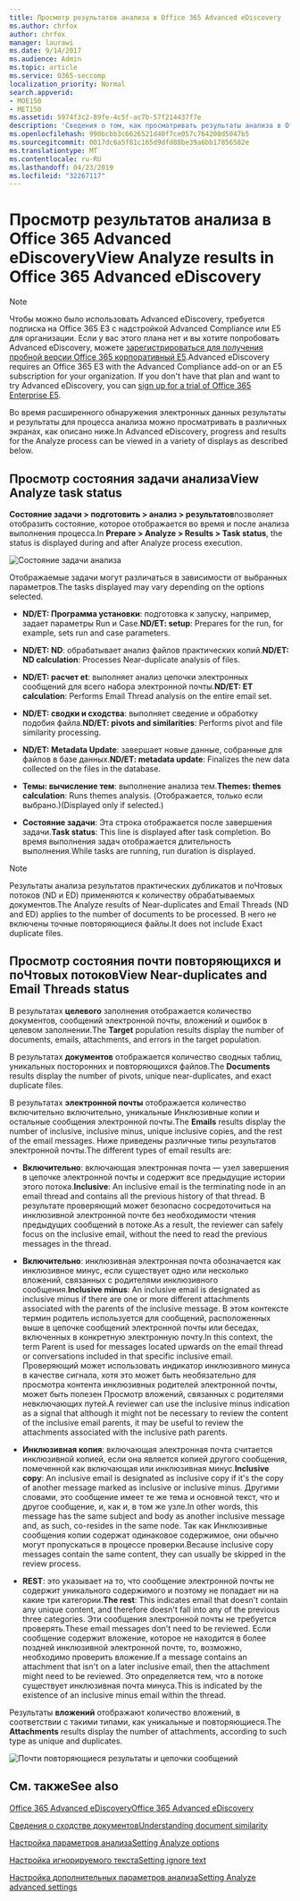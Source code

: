```yaml
---
title: Просмотр результатов анализа в Office 365 Advanced eDiscovery
ms.author: chrfox
author: chrfox
manager: laurawi
ms.date: 9/14/2017
ms.audience: Admin
ms.topic: article
ms.service: O365-seccomp
localization_priority: Normal
search.appverid:
- MOE150
- MET150
ms.assetid: 5974f3c2-89fe-4c5f-ac7b-57f214437f7e
description: 'Сведения о том, как просматривать результаты анализа в Office 365 Advanced eDiscovery, включая определения отображаемых параметров задачи.  '
ms.openlocfilehash: 990bcbb3c6626521d40f7ce057c764200d5047b5
ms.sourcegitcommit: 0017dc6a5f81c165d9dfd88be39a6bb17856582e
ms.translationtype: MT
ms.contentlocale: ru-RU
ms.lasthandoff: 04/23/2019
ms.locfileid: "32267117"
---
```

# <a name="view-analyze-results-in-office-365-advanced-ediscovery"></a><span data-ttu-id="adcb6-103">Просмотр результатов анализа в Office 365 Advanced eDiscovery</span><span class="sxs-lookup"><span data-stu-id="adcb6-103">View Analyze results in Office 365 Advanced eDiscovery</span></span>

> [!NOTE]
> <span data-ttu-id="adcb6-p101">Чтобы можно было использовать Advanced eDiscovery, требуется подписка на Office 365 E3 с надстройкой Advanced Compliance или E5 для организации. Если у вас этого плана нет и вы хотите попробовать Advanced eDiscovery, можете [зарегистрироваться для получения пробной версии Office 365 корпоративный E5](https://go.microsoft.com/fwlink/p/?LinkID=698279).</span><span class="sxs-lookup"><span data-stu-id="adcb6-p101">Advanced eDiscovery requires an Office 365 E3 with the Advanced Compliance add-on or an E5 subscription for your organization. If you don't have that plan and want to try Advanced eDiscovery, you can [sign up for a trial of Office 365 Enterprise E5](https://go.microsoft.com/fwlink/p/?LinkID=698279).</span></span> 
  
<span data-ttu-id="adcb6-106">Во время расширенного обнаружения электронных данных результаты и результаты для процесса анализа можно просматривать в различных экранах, как описано ниже.</span><span class="sxs-lookup"><span data-stu-id="adcb6-106">In Advanced eDiscovery, progress and results for the Analyze process can be viewed in a variety of displays as described below.</span></span>
  
## <a name="view-analyze-task-status"></a><span data-ttu-id="adcb6-107">Просмотр состояния задачи анализа</span><span class="sxs-lookup"><span data-stu-id="adcb6-107">View Analyze task status</span></span>

<span data-ttu-id="adcb6-108">**Состояние задачи \> подготовить \> анализ \> результатов**позволяет отобразить состояние, которое отображается во время и после анализа выполнения процесса.</span><span class="sxs-lookup"><span data-stu-id="adcb6-108">In **Prepare \> Analyze \> Results \> Task status**, the status is displayed during and after Analyze process execution.</span></span> 
  
![Состояние задачи анализа](media/d0372978-ce08-4f4e-a1fc-aa918ae44364.png)
  
<span data-ttu-id="adcb6-110">Отображаемые задачи могут различаться в зависимости от выбранных параметров.</span><span class="sxs-lookup"><span data-stu-id="adcb6-110">The tasks displayed may vary depending on the options selected.</span></span> 
  
- <span data-ttu-id="adcb6-111">**ND/ET: Программа установки**: подготовка к запуску, например, задает параметры Run и Case.</span><span class="sxs-lookup"><span data-stu-id="adcb6-111">**ND/ET: setup**: Prepares for the run, for example, sets run and case parameters.</span></span>
    
- <span data-ttu-id="adcb6-112">**ND/ET: ND**: обрабатывает анализ файлов практических копий.</span><span class="sxs-lookup"><span data-stu-id="adcb6-112">**ND/ET: ND calculation**: Processes Near-duplicate analysis of files.</span></span>
    
- <span data-ttu-id="adcb6-113">**ND/ET: расчет et**: выполняет анализ цепочки электронных сообщений для всего набора электронной почты.</span><span class="sxs-lookup"><span data-stu-id="adcb6-113">**ND/ET: ET calculation**: Performs Email Thread analysis on the entire email set.</span></span>
    
- <span data-ttu-id="adcb6-114">**ND/ET: сводки и сходства**: выполняет сведение и обработку подобия файла.</span><span class="sxs-lookup"><span data-stu-id="adcb6-114">**ND/ET: pivots and similarities**: Performs pivot and file similarity processing.</span></span>
    
- <span data-ttu-id="adcb6-115">**ND/ET: Metadata Update**: завершает новые данные, собранные для файлов в базе данных.</span><span class="sxs-lookup"><span data-stu-id="adcb6-115">**ND/ET: metadata update**: Finalizes the new data collected on the files in the database.</span></span>
    
- <span data-ttu-id="adcb6-116">**Темы: вычисление тем**: выполнение анализа тем.</span><span class="sxs-lookup"><span data-stu-id="adcb6-116">**Themes: themes calculation**: Runs themes analysis.</span></span> <span data-ttu-id="adcb6-117">(Отображается, только если выбрано.)</span><span class="sxs-lookup"><span data-stu-id="adcb6-117">(Displayed only if selected.)</span></span>
    
- <span data-ttu-id="adcb6-118">**Состояние задачи**: Эта строка отображается после завершения задачи.</span><span class="sxs-lookup"><span data-stu-id="adcb6-118">**Task status**: This line is displayed after task completion.</span></span> <span data-ttu-id="adcb6-119">Во время выполнения задач отображается длительность выполнения.</span><span class="sxs-lookup"><span data-stu-id="adcb6-119">While tasks are running, run duration is displayed.</span></span>
    
> [!NOTE]
> <span data-ttu-id="adcb6-120">Результаты анализа результатов практических дубликатов и поЧтовых потоков (ND и ED) применяются к количеству обрабатываемых документов.</span><span class="sxs-lookup"><span data-stu-id="adcb6-120">The Analyze results of Near-duplicates and Email Threads (ND and ED) applies to the number of documents to be processed.</span></span> <span data-ttu-id="adcb6-121">В него не включены точные повторяющиеся файлы.</span><span class="sxs-lookup"><span data-stu-id="adcb6-121">It does not include Exact duplicate files.</span></span> 
  
## <a name="view-near-duplicates-and-email-threads-status"></a><span data-ttu-id="adcb6-122">Просмотр состояния почти повторяющихся и поЧтовых потоков</span><span class="sxs-lookup"><span data-stu-id="adcb6-122">View Near-duplicates and Email Threads status</span></span>

<span data-ttu-id="adcb6-123">В результатах **целевого** заполнения отображается количество документов, сообщений электронной почты, вложений и ошибок в целевом заполнении.</span><span class="sxs-lookup"><span data-stu-id="adcb6-123">The **Target** population results display the number of documents, emails, attachments, and errors in the target population.</span></span> 
  
<span data-ttu-id="adcb6-124">В результатах **документов** отображается количество сводных таблиц, уникальных посторонних и повторяющихся файлов.</span><span class="sxs-lookup"><span data-stu-id="adcb6-124">The **Documents** results display the number of pivots, unique near-duplicates, and exact duplicate files.</span></span> 
  
<span data-ttu-id="adcb6-125">В результатах **электронной почты** отображается количество включительно включительно, уникальные Инклюзивные копии и остальные сообщения электронной почты.</span><span class="sxs-lookup"><span data-stu-id="adcb6-125">The **Emails** results display the number of inclusive, inclusive minus, unique inclusive copies, and the rest of the email messages.</span></span> <span data-ttu-id="adcb6-126">Ниже приведены различные типы результатов электронной почты.</span><span class="sxs-lookup"><span data-stu-id="adcb6-126">The different types of email results are:</span></span> 
  
- <span data-ttu-id="adcb6-127">**Включительно**: включающая электронная почта — узел завершения в цепочке электронной почты и содержит все предыдущие истории этого потока.</span><span class="sxs-lookup"><span data-stu-id="adcb6-127">**Inclusive**: An inclusive email is the terminating node in an email thread and contains all the previous history of that thread.</span></span> <span data-ttu-id="adcb6-128">В результате проверяющий может безопасно сосредоточиться на инклюзивной электронной почте без необходимости чтения предыдущих сообщений в потоке.</span><span class="sxs-lookup"><span data-stu-id="adcb6-128">As a result, the reviewer can safely focus on the inclusive email, without the need to read the previous messages in the thread.</span></span> 
    
- <span data-ttu-id="adcb6-129">**Включительно**: инклюзивная электронная почта обозначается как инклюзивное минус, если существует одно или несколько вложений, связанных с родителями инклюзивного сообщения.</span><span class="sxs-lookup"><span data-stu-id="adcb6-129">**Inclusive minus**: An inclusive email is designated as inclusive minus if there are one or more different attachments associated with the parents of the inclusive message.</span></span> <span data-ttu-id="adcb6-130">В этом контексте термин родитель используется для сообщений, расположенных выше в цепочке сообщений электронной почты или беседах, включенных в конкретную электронную почту.</span><span class="sxs-lookup"><span data-stu-id="adcb6-130">In this context, the term Parent is used for messages located upwards on the email thread or conversations included in that specific inclusive email.</span></span> <span data-ttu-id="adcb6-131">Проверяющий может использовать индикатор инклюзивного минуса в качестве сигнала, хотя это может быть необязательно для просмотра контента инклюзивных родителей электронной почты, может быть полезен Просмотр вложений, связанных с родителями невключающих путей.</span><span class="sxs-lookup"><span data-stu-id="adcb6-131">A reviewer can use the inclusive minus indication as a signal that although it might not be necessary to review the content of the inclusive email parents, it may be useful to review the attachments associated with the inclusive path parents.</span></span> 
    
- <span data-ttu-id="adcb6-132">**Инклюзивная копия**: включающая электронная почта считается инклюзивной копией, если она является копией другого сообщения, помеченной как включающая или инклюзивная минус.</span><span class="sxs-lookup"><span data-stu-id="adcb6-132">**Inclusive copy**: An inclusive email is designated as inclusive copy if it's the copy of another message marked as inclusive or inclusive minus.</span></span> <span data-ttu-id="adcb6-133">Другими словами, это сообщение имеет те же тема и основной текст, что и другое сообщение, и, как и, в том же узле.</span><span class="sxs-lookup"><span data-stu-id="adcb6-133">In other words, this message has the same subject and body as another inclusive message and, as such, co-resides in the same node.</span></span> <span data-ttu-id="adcb6-134">Так как Инклюзивные сообщения копии содержат одинаковое содержимое, они обычно могут пропускаться в процессе проверки.</span><span class="sxs-lookup"><span data-stu-id="adcb6-134">Because inclusive copy messages contain the same content, they can usually be skipped in the review process.</span></span> 
    
- <span data-ttu-id="adcb6-135">**REST**: это указывает на то, что сообщение электронной почты не содержит уникального содержимого и поэтому не попадает ни на какие три категории.</span><span class="sxs-lookup"><span data-stu-id="adcb6-135">**The rest**: This indicates email that doesn't contain any unique content, and therefore doesn't fall into any of the previous three categories.</span></span> <span data-ttu-id="adcb6-136">Эти сообщения электронной почты не требуется проверять.</span><span class="sxs-lookup"><span data-stu-id="adcb6-136">These email messages don't need to be reviewed.</span></span> <span data-ttu-id="adcb6-137">Если сообщение содержит вложение, которое не находится в более поздней инклюзивной электронной почте, то, возможно, необходимо проверить вложение.</span><span class="sxs-lookup"><span data-stu-id="adcb6-137">If a message contains an attachment that isn't on a later inclusive email, then the attachment might need to be reviewed.</span></span> <span data-ttu-id="adcb6-138">Это определяется тем, что в потоке существует инклюзивная почта минуса.</span><span class="sxs-lookup"><span data-stu-id="adcb6-138">This is indicated by the existence of an inclusive minus email within the thread.</span></span>
    
<span data-ttu-id="adcb6-139">Результаты **вложений** отображают количество вложений, в соответствии с такими типами, как уникальные и повторяющиеся.</span><span class="sxs-lookup"><span data-stu-id="adcb6-139">The **Attachments** results display the number of attachments, according to such type as unique and duplicates.</span></span> 
  
![Почти повторяющиеся результаты и цепочки сообщений](media/54491303-0ee3-4739-b42e-d1ee486842fd.png)
  
## <a name="see-also"></a><span data-ttu-id="adcb6-141">См. также</span><span class="sxs-lookup"><span data-stu-id="adcb6-141">See also</span></span>

[<span data-ttu-id="adcb6-142">Office 365 Advanced eDiscovery</span><span class="sxs-lookup"><span data-stu-id="adcb6-142">Office 365 Advanced eDiscovery</span></span>](office-365-advanced-ediscovery.md)
  
[<span data-ttu-id="adcb6-143">Сведения о сходстве документов</span><span class="sxs-lookup"><span data-stu-id="adcb6-143">Understanding document similarity</span></span>](understand-document-similarity-in-advanced-ediscovery.md)
  
[<span data-ttu-id="adcb6-144">Настройка параметров анализа</span><span class="sxs-lookup"><span data-stu-id="adcb6-144">Setting Analyze options</span></span>](set-analyze-options-in-advanced-ediscovery.md)
  
[<span data-ttu-id="adcb6-145">Настройка игнорируемого текста</span><span class="sxs-lookup"><span data-stu-id="adcb6-145">Setting ignore text</span></span>](set-ignore-text-in-advanced-ediscovery.md)
  
[<span data-ttu-id="adcb6-146">Настройка дополнительных параметров анализа</span><span class="sxs-lookup"><span data-stu-id="adcb6-146">Setting Analyze advanced settings</span></span>](view-analyze-results-in-advanced-ediscovery.md)

